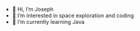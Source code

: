 - 👋 Hi, I’m Joseph
- 👀 I’m interested in space exploration and coding
- 🌱 I’m currently learning Java

